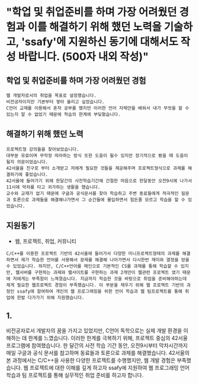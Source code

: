 # "학업 및 취업준비를 하며 가장 어려웠던 경험과 이를 해결하기 위해 했던 노력을 기술하고, 'ssafy'에 지원하신 동기에 대해서도 작성 바랍니다. (500자 내외 작성)"

## 학업 및 취업준비를 하며 가장 어려웠던 경험
```
웹 개발자로서의 취업을 목표로 설정했습니다.
비전공자이지만 기본부터 쌓아 올리고 싶었습니다.
C언어 교재를 이용해서 혼자 공부를 했지만 이러한 언어 자체만을 배워서 내가 무엇을 할 수 있는지 알 수 없었기 때문에 학습의 한계에 부딪혔습니다.
```
## 해결하기 위해 했던 노력
```
프로젝트형 강의들을 찾아보았습니다.
대부분 유료이며 무작정 따라하는 방식 또한 도움이 될수 있지만 장기적으로 봤을 때 도움이 될지 의문이었습니다.
42서울을 친구로 부터 소개받고 저에게 필요한 것들을 제공해주며 프로젝트형식으로 과제를 해결하기에 좋았습니다.
42서울에 들어가기 위헤 한달간의 사전학습기간에 간절한 마음으로 한달동안 오전9시에 나가서 11시에 막차를 타고 귀가하는 생활을 했습니다.
교수와 교재가 없기 때문에 구글과 공식문서를 찾아 학습하고 주변 동료들에게 적극적인 질문과 토론으로 과제들을 해결해나가면서 그 순간들에 몰입하면서 힘든줄 모르고 학습을 할 수 있었습니다.
```
## 지원동기
- 웹, 프로젝트, 취업, 커뮤니티
```
C/C++를 이용한 프로젝트 기반의 42서울에 들어가서 다양한 미니프로젝트형태의 과제를 해결하면서 제가 학습한 언어를 사용해서 문제를 해결해 나아가면서 다시한번 재미와 열정을 얻을 수 있었습니다. 하지만, C/C++언어를 메인으로 기본적인 CS를 과제를 통해 학습할 수 있지만, 웹서버를 구현하는 과제와 웹사이트를 구현하는 과제 2개만이 웹관련 프로젝트 였기 때문에 저에게는 부족함이 느껴졌습니다. 지금까지 학습한 것을 바탕으로 취업을 준비해야하는데 제게 필요한 웹프로젝트 경험이 부족했습니다. 이 부분을 채우기 위해 웹 프로젝트 기반의 과정인 ssafy에 참여하여 개인의 웹 프로그래밍을 위한 언어 학습과 웹 팀프로젝트를 통해 취업에 한발 다가가기 위해 지원했습니다.
```


## 1.
비전공자로서 개발자의 꿈을 가지고 있었지만, C언어 독학으로는 실제 개발 환경을 이해하는 데 한계를 느꼈습니다. 이러한 한계를 극복하기 위해, 프로젝트 중심의 42서울 프로그램에 참여했습니다. 한 달간의 사전 학습 기간 동안, 오전9시부터 막차시간까지 매일 구글과 공식 문서를 참고하며 동료들과 토론으로 과제를 해결했습니다. 42서울의 본 과정에서는 C/C++을 사용한 다양한 프로젝트를 수행했지만, 웹 개발 경험은 부족했습니다. 웹 프로젝트에 대한 이해를 깊게 하고자 ssafy에 지원하여 웹 프로그래밍 언어 학습과 팀 프로젝트를 통해 실무적인 취업 준비를 하고자 합니다.

